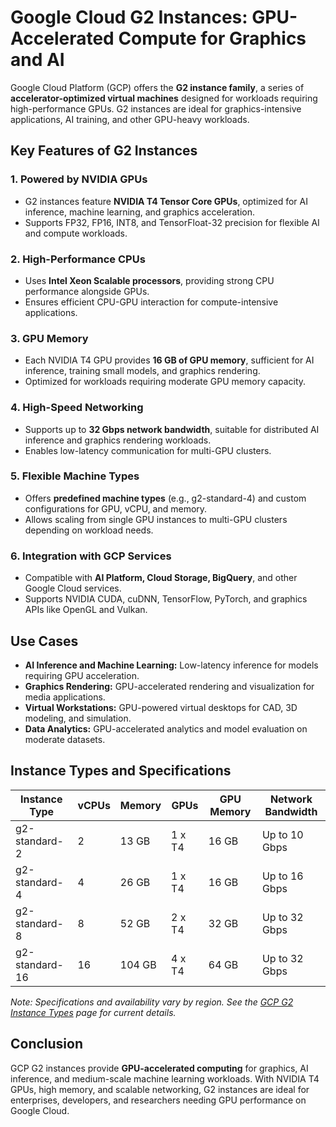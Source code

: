 # Google Cloud G2 Instances: GPU-Accelerated Compute for Graphics and AI

Google Cloud Platform (GCP) offers the **G2 instance family**, a series of **accelerator-optimized virtual machines** designed for workloads requiring high-performance GPUs. G2 instances are ideal for graphics-intensive applications, AI training, and other GPU-heavy workloads.

## Key Features of G2 Instances

### 1. **Powered by NVIDIA GPUs**

* G2 instances feature **NVIDIA T4 Tensor Core GPUs**, optimized for AI inference, machine learning, and graphics acceleration.
* Supports FP32, FP16, INT8, and TensorFloat-32 precision for flexible AI and compute workloads.

### 2. **High-Performance CPUs**

* Uses **Intel Xeon Scalable processors**, providing strong CPU performance alongside GPUs.
* Ensures efficient CPU-GPU interaction for compute-intensive applications.

### 3. **GPU Memory**

* Each NVIDIA T4 GPU provides **16 GB of GPU memory**, sufficient for AI inference, training small models, and graphics rendering.
* Optimized for workloads requiring moderate GPU memory capacity.

### 4. **High-Speed Networking**

* Supports up to **32 Gbps network bandwidth**, suitable for distributed AI inference and graphics rendering workloads.
* Enables low-latency communication for multi-GPU clusters.

### 5. **Flexible Machine Types**

* Offers **predefined machine types** (e.g., g2-standard-4) and custom configurations for GPU, vCPU, and memory.
* Allows scaling from single GPU instances to multi-GPU clusters depending on workload needs.

### 6. **Integration with GCP Services**

* Compatible with **AI Platform, Cloud Storage, BigQuery**, and other Google Cloud services.
* Supports NVIDIA CUDA, cuDNN, TensorFlow, PyTorch, and graphics APIs like OpenGL and Vulkan.

## Use Cases

* **AI Inference and Machine Learning:** Low-latency inference for models requiring GPU acceleration.
* **Graphics Rendering:** GPU-accelerated rendering and visualization for media applications.
* **Virtual Workstations:** GPU-powered virtual desktops for CAD, 3D modeling, and simulation.
* **Data Analytics:** GPU-accelerated analytics and model evaluation on moderate datasets.

## Instance Types and Specifications

| Instance Type  | vCPUs | Memory | GPUs   | GPU Memory | Network Bandwidth |
| -------------- | ----- | ------ | ------ | ---------- | ----------------- |
| g2-standard-2  | 2     | 13 GB  | 1 x T4 | 16 GB      | Up to 10 Gbps     |
| g2-standard-4  | 4     | 26 GB  | 1 x T4 | 16 GB      | Up to 16 Gbps     |
| g2-standard-8  | 8     | 52 GB  | 2 x T4 | 32 GB      | Up to 32 Gbps     |
| g2-standard-16 | 16    | 104 GB | 4 x T4 | 64 GB      | Up to 32 Gbps     |

*Note: Specifications and availability vary by region. See the [GCP G2 Instance Types](https://cloud.google.com/compute/docs/machine-types#g2_machine_types) page for current details.*

## Conclusion

GCP G2 instances provide **GPU-accelerated computing** for graphics, AI inference, and medium-scale machine learning workloads. With NVIDIA T4 GPUs, high memory, and scalable networking, G2 instances are ideal for enterprises, developers, and researchers needing GPU performance on Google Cloud.
